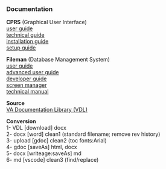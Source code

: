 ### Documentation


__CPRS__ (Graphical User Interface)  
[user guide](cprs/user/)  
[technical guide](cprs/technical)  
[installation guide](cprs/install/)  
[setup guide](cprs/setup/)  

__Fileman__ (Database Management System)  
[user guide](fileman/user/)  
[advanced user guide](fileman/user-advanced/)  
[developer guide](fileman/developer)  
[screen manager](fileman/screenman)  
[technical manual](fileman/technical/)  

__Source__  
[VA Documentation Library (VDL)](https://www.va.gov/vdl)  

__Conversion__  
1- VDL [download] docx  
2- docx [word] clean1 (standard filename; remove rev history)  
3- upload [gdoc] clean2 (toc fonts:Arial)  
4- gdoc [saveAs] html, docx  
5- docx [writeage:saveAs] md  
6- md [vscode] clean3 (find/replace)

